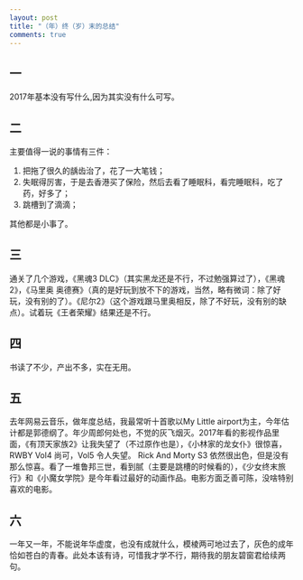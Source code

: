 ```yaml
---
layout: post
title: "（年）终（岁）末的总结"
comments: true
---
```

## 一
2017年基本没有写什么,因为其实没有什么可写。

## 二
主要值得一说的事情有三件：

1. 把拖了很久的龋齿治了，花了一大笔钱；
2. 失眠得厉害，于是去香港买了保险，然后去看了睡眠科，看完睡眠科，吃了药，好多了；
3. 跳槽到了滴滴；

其他都是小事了。

## 三
通关了几个游戏，《黑魂3 DLC》（其实黑龙还是不行，不过勉强算过了），《黑魂2》，《马里奥 奥德赛》（真的是好玩到放不下的游戏，当然，略有微词：除了好玩，没有别的了）。《尼尔2》（这个游戏跟马里奥相反，除了不好玩，没有别的缺点）。试着玩《王者荣耀》结果还是不行。

## 四
书读了不少，产出不多，实在无用。

## 五
去年网易云音乐，做年度总结，我最常听十首歌以My Little airport为主，今年估计都是郭德纲了。年少周郎何处也，不觉的灰飞烟灭。2017年看的影视作品里面，《有顶天家族2》让我失望了（不过原作也是），《小林家的龙女仆》很惊喜，RWBY Vol4 尚可，Vol5 令人失望。 Rick And Morty S3 依然很出色，但是没有那么惊喜。看了一堆鲁邦三世，看到腻（主要是跳槽的时候看的），《少女终末旅行》和《小魔女学院》是今年看过最好的动画作品。电影方面乏善可陈，没啥特别喜欢的电影。


## 六
一年又一年，不能说年华虚度，也没有成就什么，模棱两可地过去了，灰色的成年恰如苍白的青春。此处本该有诗，可惜我才学不行，期待我的朋友碧窗君给续两句。